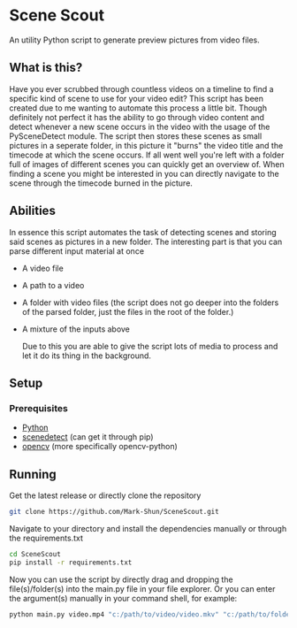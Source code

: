 # Scene Scout
An utility Python script to generate preview pictures from video files.

## What is this?
Have you ever scrubbed through countless videos on a timeline to find a specific kind of scene to use for your video edit?
This script has been created due to me wanting to automate this process a little bit. Though definitely not perfect it has the ability to go through video content and detect whenever a new scene occurs in the video with the usage of the PySceneDetect module. The script then stores these scenes as small pictures in a seperate folder, in this picture it "burns" the video title and the timecode at which the scene occurs. If all went well you're left with a folder full of images of different scenes you can quickly get an overview of. When finding a scene you might be interested in you can directly navigate to the scene through the timecode burned in the picture.

## Abilities
In essence this script automates the task of detecting scenes and storing said scenes as pictures in a new folder.
The interesting part is that you can parse different input material at once
- A video file
- A path to a video
- A folder with video files (the script does not go deeper into the folders of the parsed folder, just the files in the root of the folder.)
- A mixture of the inputs above

  Due to this you are able to give the script lots of media to process and let it do its thing in the background.

## Setup
### Prerequisites
- [Python](https://www.python.org/)
- [scenedetect](https://www.scenedetect.com/) (can get it through pip)
- [opencv](https://opencv.org/) (more specifically opencv-python)

## Running
Get the latest release or directly clone the repository
```bash
git clone https://github.com/Mark-Shun/SceneScout.git
```

Navigate to your directory and install the dependencies manually or through the requirements.txt
```bash
cd SceneScout
pip install -r requirements.txt
```

Now you can use the script by directly drag and dropping the file(s)/folder(s) into the main.py file in your file explorer.
Or you can enter the argument(s) manually in your command shell, for example:
```bash
python main.py video.mp4 "c:/path/to/video/video.mkv" "c:/path/to/folder/with/videos"
```

##